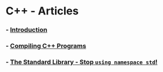 # C++ - Articles
### - [Introduction](cpp/introduction.md)
### - [Compiling C++ Programs](cpp/compiling-code.md)
### - [The Standard Library - Stop `using namespace std`!](cpp/the-standard-library.md)
